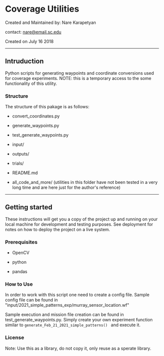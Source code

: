 # Coverage Utilities

Created and Maintained by: Nare Karapetyan

contact: nare@email.sc.edu

Created on July 16 2018

---
## Intruduction

Python scripts for generating waypoints and coordinate conversions used for coverage experiments.
NOTE: this is a temporary access to the some functionality of this utility.

### Structure
The structure of this pakage is as follows:
- convert_coordinates.py
- generate_waypoints.py
- test_generate_waypoints.py
- input/ 
- outputs/
- trials/ 
- README.md

- all_code_and_more/ (utilities in this folder have not been tested in a very long time and are here just for the author's reference)
---
## Getting started

These instructions will get you a copy of the project up and running on your local machine for development and testing purposes. See deployment for notes on how to deploy the project on a live system.

### Prerequisites
- OpenCV 

- python

- pandas

### How to Use

In order to work with this script one need to create a config file. 
Sample config file can be found in "input/2021_simple_patterns_exp/murray_sensor_location.wf"

Sample execution and mission file creation can be found in test_generate_waypoints.py.
Simply create your own experiment function similar to `generate_Feb_21_2021_simple_patterns() ` and execute it.


### License

Note: Use this as a library, do not copy it, only reuse as a sperate library. 
